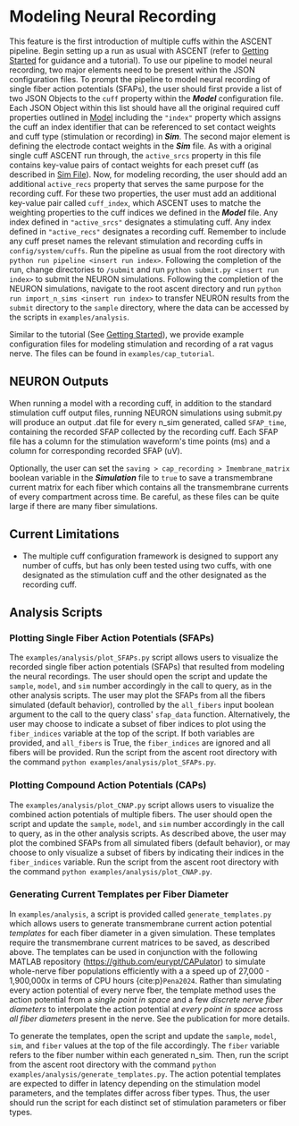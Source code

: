 # Modeling Neural Recording

This feature is the first introduction of multiple cuffs within the ASCENT pipeline. Begin setting up a run as usual with ASCENT (refer to [Getting Started](Getting_Started.md) for guidance and a tutorial). To use our pipeline to model neural recording, two major elements need to be present within the JSON configuration files. To prompt the pipeline to model neural recording of single fiber action potentials (SFAPs), the user should first provide a list of two JSON Objects to the `cuff` property within the **_Model_** configuration file. Each JSON Object within this list should have all the original required cuff properties outlined in [Model](JSON/JSON_parameters/model.md) including the `"index"` property which assigns the cuff an index identifier that can be referenced to set contact weights and cuff type (stimulation or recording) in **_Sim_**. The second major element is defining the electrode contact weights in the **_Sim_** file. As with a original single cuff ASCENT run through, the `active_srcs` property in this file contains key-value pairs of contact weights for each preset cuff (as described in [Sim File](JSON/JSON_parameters/sim.md)). Now, for modeling recording, the user should add an additional `active_recs` property that serves the same purpose for the recording cuff. For these two properties, the user must add an additional key-value pair called `cuff_index`, which ASCENT uses to matche the weighting properties to the cuff indices we defined in the **_Model_** file. Any index defined in `"active_srcs"` designates a stimulating cuff. Any index defined in `"active_recs"` designates a recording cuff. Remember to include any cuff preset names the relevant stimulation and recording cuffs in `config/system/cuffs`. Run the pipeline as usual from the root directory with `python run pipeline <insert run index>`. Following the completion of the run, change directories to `/submit` and run `python submit.py <insert run index>` to submit the NEURON simulations. Following the completion of the NEURON simulations, navigate to the root ascent directory and run `python run import_n_sims <insert run index>` to transfer NEURON results from the `submit` directory to the `sample` directory, where the data can be accessed by the scripts in `examples/analysis`.

Similar to the tutorial (See [Getting Started](Getting_Started.md)), we provide example configuration files for modeling stimulation and recording of a rat vagus nerve. The files can be found in `examples/cap_tutorial`.


## NEURON Outputs

When running a model with a recording cuff, in addition to the standard stimulation cuff output files, running NEURON simulations using submit.py will produce an output .dat file for every n_sim generated, called `SFAP_time`, containing the recorded SFAP collected by the recording cuff. Each SFAP file has a column for the stimulation waveform's time points (ms) and a column for corresponding recorded SFAP (uV).

Optionally, the user can set the `saving > cap_recording > Imembrane_matrix` boolean variable in the **_Simulation_** file to `true` to save a transmembrane current matrix for each fiber which contains all the transmembrane currents of every compartment across time. Be careful, as these files can be quite large if there are many fiber simulations.


## Current Limitations

- The multiple cuff configuration framework is designed to support any number of cuffs, but has only been tested using two cuffs, with one designated as the stimulation cuff and the other designated as the recording cuff.

## Analysis Scripts

### Plotting Single Fiber Action Potentials (SFAPs)

The `examples/analysis/plot_SFAPs.py` script allows users to visualize the recorded single fiber action potentials (SFAPs) that resulted from modeling the neural recordings. The user should open the script and update the `sample`, `model`, and `sim` number accordingly in the call to query, as in the other analysis scripts. The user may plot the SFAPs from all the fibers simulated (default behavior), controlled by the `all_fibers` input boolean argument to the call to the query class' `sfap_data` function. Alternatively, the user may choose to indicate a subset of fiber indices to plot using the `fiber_indices` variable at the top of the script. If both variables are provided, and `all_fibers` is True, the `fiber_indices` are ignored and all fibers will be provided. Run the script from the ascent root directory with the command `python examples/analysis/plot_SFAPs.py`.

### Plotting Compound Action Potentials (CAPs)
The `examples/analysis/plot_CNAP.py` script allows users to visualize the combined action potentials of multiple fibers. The user should open the script and update the `sample`, `model`, and `sim` number accordingly in the call to query, as in the other analysis scripts. As described above, the user may plot the combined SFAPs from all simulated fibers (default behavior), or may choose to only visualize a subset of fibers by indicating their indices in the `fiber_indices` variable. Run the script from the ascent root directory with the command `python examples/analysis/plot_CNAP.py`.

### Generating Current Templates per Fiber Diameter

In `examples/analysis`, a script is provided called `generate_templates.py` which allows users to generate transmembrane current action potential _templates_ for each fiber diameter in a given simulation. These templates require the transmembrane current matrices to be saved, as described above. The templates can be used in conjunction with the following MATLAB repository (https://github.com/eurypt/CAPulator) to simulate whole-nerve fiber populations efficiently with a a speed up of 27,000 - 1,900,000x in terms of CPU hours {cite:p}`Pena2024`. Rather than simulating every action potential of every nerve fber, the template method uses the action potential from a _single point in space_ and a few _discrete nerve fiber diameters_ to interpolate the action potential at _every point in space_ across _all fiber diameters_ present in the nerve. See the publication for more details.

To generate the templates, open the script and update the `sample`, `model`, `sim`, and `fiber` values at the top of the file accordingly. The `fiber` variable refers to the fiber number within each generated n_sim. Then, run the script from the ascent root directory with the command `python examples/analysis/generate_templates.py`. The action potential templates are expected to differ in latency depending on the stimulation model parameters, and the templates differ across fiber types. Thus, the user should run the script for each distinct set of stimulation parameters or fiber types.
